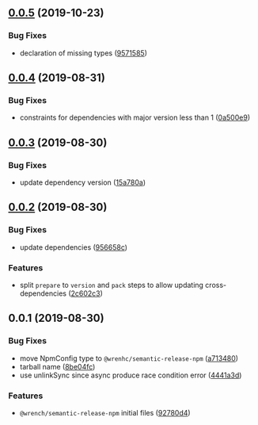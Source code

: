 ## [0.0.5](https://github.com/gavar/wrench/compare/v/semantic-release-npm/0.0.4...v/semantic-release-npm/0.0.5) (2019-10-23)


### Bug Fixes

* declaration of missing types ([9571585](https://github.com/gavar/wrench/commit/9571585))

## [0.0.4](https://github.com/gavar/wrench/compare/v/semantic-release-npm/0.0.3...v/semantic-release-npm/0.0.4) (2019-08-31)


### Bug Fixes

* constraints for dependencies with major version less than 1 ([0a500e9](https://github.com/gavar/wrench/commit/0a500e9))

## [0.0.3](https://github.com/gavar/wrench/compare/v/semantic-release-npm/0.0.2...v/semantic-release-npm/0.0.3) (2019-08-30)


### Bug Fixes

* update dependency version ([15a780a](https://github.com/gavar/wrench/commit/15a780a))

## [0.0.2](https://github.com/gavar/wrench/compare/v/semantic-release-npm/0.0.1...v/semantic-release-npm/0.0.2) (2019-08-30)


### Bug Fixes

* update dependencies ([956658c](https://github.com/gavar/wrench/commit/956658c))


### Features

* split `prepare` to `version` and `pack` steps to allow updating cross-dependencies ([2c602c3](https://github.com/gavar/wrench/commit/2c602c3))



## 0.0.1 (2019-08-30)


### Bug Fixes

* move NpmConfig type to `@wrenhc/semantic-release-npm` ([a713480](https://github.com/gavar/wrench/commit/a713480))
* tarball name ([8be04fc](https://github.com/gavar/wrench/commit/8be04fc))
* use unlinkSync since async produce race condition error ([4441a3d](https://github.com/gavar/wrench/commit/4441a3d))


### Features

* `@wrench/semantic-release-npm` initial files ([92780d4](https://github.com/gavar/wrench/commit/92780d4))
